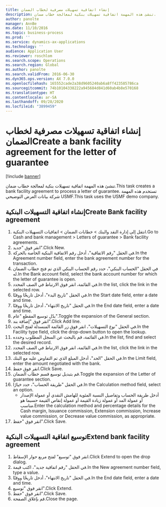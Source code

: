 ```yaml
---
title: إنشاء اتفاقية تسهيلات مصرفية لخطاب الضمان
description: تنشئ هذه المهمة اتفاقية تسهيلات بنكية لمعالجة خطاب ضمان.
author: panolte
manager: AnnBe
ms.date: 11/10/2016
ms.topic: business-process
ms.prod: ''
ms.service: dynamics-ax-applications
ms.technology: ''
audience: Application User
ms.reviewer: roschlom
ms.search.scope: Operations
ms.search.region: Global
ms.author: panolte
ms.search.validFrom: 2016-06-30
ms.dyn365.ops.version: AX 7.0.0
ms.openlocfilehash: 165552cade2a38d9605240ab6a8ff423585786ca
ms.sourcegitcommit: 74b10104338222a945684d841d60ab4b8e570168
ms.translationtype: HT
ms.contentlocale: ar-SA
ms.lasthandoff: 09/28/2020
ms.locfileid: "3899459"
---
```

# <a name="create-a-bank-facility-agreement-for-the-letter-of-guarantee"></a><span data-ttu-id="27136-103">إنشاء اتفاقية تسهيلات مصرفية لخطاب الضمان</span><span class="sxs-lookup"><span data-stu-id="27136-103">Create a bank facility agreement for the letter of guarantee</span></span>

[!include [banner](../../includes/banner.md)]

<span data-ttu-id="27136-104">تنشئ هذه المهمة اتفاقية تسهيلات بنكية لمعالجة خطاب ضمان.</span><span class="sxs-lookup"><span data-stu-id="27136-104">This task creates a bank facility agreement to process a letter of guarantee.</span></span> <span data-ttu-id="27136-105">تستخدم هذه المهمة شركة بيانات العرض التوضيحي USMF.</span><span class="sxs-lookup"><span data-stu-id="27136-105">This task uses the USMF demo company.</span></span> 


## <a name="create-bank-facility-agreement"></a><span data-ttu-id="27136-106">إنشاء اتفاقية التسهيلات البنكية</span><span class="sxs-lookup"><span data-stu-id="27136-106">Create Bank facility agreement</span></span>
1. <span data-ttu-id="27136-107">انتقل إلى إدارة النقد والبنك > خطابات الضمان > اتفاقيات التسهيلات البنكية.</span><span class="sxs-lookup"><span data-stu-id="27136-107">Go to Cash and bank management > Letters of guarantee > Bank facility agreements.</span></span>
2. <span data-ttu-id="27136-108">انقر فوق "جديد".</span><span class="sxs-lookup"><span data-stu-id="27136-108">Click New.</span></span>
3. <span data-ttu-id="27136-109">في الحقل "رقم الاتفاقية"، أدخل رقم الاتفاقية البنكية الخاصة بالحركة.</span><span class="sxs-lookup"><span data-stu-id="27136-109">In the Agreement number field, enter the bank agreement number for the transaction.</span></span>
4. <span data-ttu-id="27136-110">في الحقل "الحساب البنكي"، حدد رقم الحساب البنكي الذي تم فتح خطاب الضمان له.</span><span class="sxs-lookup"><span data-stu-id="27136-110">In the Bank account field, select the bank account number for which the letter of guarantee is open.</span></span> 
5. <span data-ttu-id="27136-111">في القائمة، انقر فوق الارتباط في الصف المحدد.</span><span class="sxs-lookup"><span data-stu-id="27136-111">In the list, click the link in the selected row.</span></span>
6. <span data-ttu-id="27136-112">في الحقل "تاريخ البدء"، أدخل تاريخًا ووقتًا.</span><span class="sxs-lookup"><span data-stu-id="27136-112">In the Start date field, enter a date and time.</span></span>
7. <span data-ttu-id="27136-113">في الحقل "تاريخ الانتهاء"، أدخل تاريخًا ووقتًا.</span><span class="sxs-lookup"><span data-stu-id="27136-113">In the End date field, enter a date and time.</span></span>
8. <span data-ttu-id="27136-114">بدّل توسيع المقطع "عام".</span><span class="sxs-lookup"><span data-stu-id="27136-114">Toggle the expansion of the General section.</span></span>
9. <span data-ttu-id="27136-115">انقر فوق "إضافة بند".</span><span class="sxs-lookup"><span data-stu-id="27136-115">Click Add line.</span></span>
10. <span data-ttu-id="27136-116">في الحقل "نوع التسهيلات‬"، انقر فوق زر القائمة المنسدلة لفتح البحث.</span><span class="sxs-lookup"><span data-stu-id="27136-116">In the Facility type field, click the drop-down button to open the lookup.</span></span>
11. <span data-ttu-id="27136-117">في القائمة، قم بالبحث عن السجل المطلوب وحدده.</span><span class="sxs-lookup"><span data-stu-id="27136-117">In the list, find and select the desired record.</span></span>
12. <span data-ttu-id="27136-118">في القائمة، انقر فوق الارتباط في الصف المحدد.</span><span class="sxs-lookup"><span data-stu-id="27136-118">In the list, click the link in the selected row.</span></span>
13. <span data-ttu-id="27136-119">في الحقل "الحد"، أدخل المبلغ الذي تم التفاوض عليه مع البنك.</span><span class="sxs-lookup"><span data-stu-id="27136-119">In the Limit field, enter the amount negotiated with the bank.</span></span>
14. <span data-ttu-id="27136-120">انقر فوق حفظ.</span><span class="sxs-lookup"><span data-stu-id="27136-120">Click Save.</span></span>
15. <span data-ttu-id="27136-121">قم بتبديل توسيع قسم خطاب الضمان.</span><span class="sxs-lookup"><span data-stu-id="27136-121">Toggle the expansion of the Letter of guarantee section.</span></span>
16. <span data-ttu-id="27136-122">في الحقل "طريقة الحساب"، حدد خيارًا.</span><span class="sxs-lookup"><span data-stu-id="27136-122">In the Calculation method field, select an option.</span></span>
    * <span data-ttu-id="27136-123">أدخل طريقة الحساب وتفاصيل النسبة المئوية للهامش النقدي أو عمولة الإصدار أو عمولة المد أو عمولة زيادة القيمة أو عمولة إنقاص القيمة حسبما هو مناسب.</span><span class="sxs-lookup"><span data-stu-id="27136-123">Enter the calculation method and percentage details for the Cash margin, Issuance commission, Extension commission, Increase value commission, or Decrease value commission, as appropriate.</span></span>   
17. <span data-ttu-id="27136-124">انقر فوق "حفظ".</span><span class="sxs-lookup"><span data-stu-id="27136-124">Click Save.</span></span>

## <a name="extend-bank-facility-agreement"></a><span data-ttu-id="27136-125">توسيع اتفاقية التسهيلات البنكية</span><span class="sxs-lookup"><span data-stu-id="27136-125">Extend bank facility agreement</span></span>
1. <span data-ttu-id="27136-126">انقر فوق "توسيع‬" لفتح مربع حوار الإسقاط‬.</span><span class="sxs-lookup"><span data-stu-id="27136-126">Click Extend to open the drop dialog.</span></span>
2. <span data-ttu-id="27136-127">في الحقل "رقم اتفاقية جديد‬"، اكتب قيمة.</span><span class="sxs-lookup"><span data-stu-id="27136-127">In the New agreement number field, type a value.</span></span>
3. <span data-ttu-id="27136-128">في الحقل "تاريخ الانتهاء"، أدخل تاريخًا ووقتًا.</span><span class="sxs-lookup"><span data-stu-id="27136-128">In the End date field, enter a date and time.</span></span>
4. <span data-ttu-id="27136-129">انقر فوق "توسيع".</span><span class="sxs-lookup"><span data-stu-id="27136-129">Click Extend.</span></span>
5. <span data-ttu-id="27136-130">انقر فوق "حفظ".</span><span class="sxs-lookup"><span data-stu-id="27136-130">Click Save.</span></span>
6. <span data-ttu-id="27136-131">قم بإغلاق الصفحة.</span><span class="sxs-lookup"><span data-stu-id="27136-131">Close the page.</span></span>

